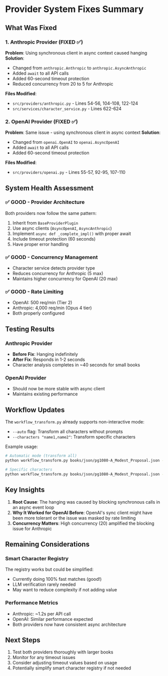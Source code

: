 # Provider System Fixes Summary

## What Was Fixed

### 1. Anthropic Provider (FIXED ✅)
**Problem**: Using synchronous client in async context caused hanging
**Solution**:
- Changed from `anthropic.Anthropic` to `anthropic.AsyncAnthropic`
- Added `await` to all API calls
- Added 60-second timeout protection
- Reduced concurrency from 20 to 5 for Anthropic

**Files Modified**:
- `src/providers/anthropic.py` - Lines 54-56, 104-108, 122-124
- `src/services/character_service.py` - Lines 622-624

### 2. OpenAI Provider (FIXED ✅)
**Problem**: Same issue - using synchronous client in async context
**Solution**:
- Changed from `openai.OpenAI` to `openai.AsyncOpenAI`
- Added `await` to all API calls
- Added 60-second timeout protection

**Files Modified**:
- `src/providers/openai.py` - Lines 55-57, 92-95, 107-110

## System Health Assessment

### ✅ GOOD - Provider Architecture
Both providers now follow the same pattern:
1. Inherit from `BaseProviderPlugin`
2. Use async clients (`AsyncOpenAI`, `AsyncAnthropic`)
3. Implement `async def _complete_impl()` with proper await
4. Include timeout protection (60 seconds)
5. Have proper error handling

### ✅ GOOD - Concurrency Management
- Character service detects provider type
- Reduces concurrency for Anthropic (5 max)
- Maintains higher concurrency for OpenAI (20 max)

### ✅ GOOD - Rate Limiting
- OpenAI: 500 req/min (Tier 2)
- Anthropic: 4,000 req/min (Opus 4 tier)
- Both properly configured

## Testing Results

### Anthropic Provider
- **Before Fix**: Hanging indefinitely
- **After Fix**: Responds in 1-2 seconds
- Character analysis completes in ~40 seconds for small books

### OpenAI Provider
- Should now be more stable with async client
- Maintains existing performance

## Workflow Updates

The `workflow_transform.py` already supports non-interactive mode:
- `--auto` flag: Transform all characters without prompts
- `--characters "name1,name2"`: Transform specific characters

Example usage:
```bash
# Automatic mode (transform all)
python workflow_transform.py books/json/pg1080-A_Modest_Proposal.json --auto

# Specific characters
python workflow_transform.py books/json/pg1080-A_Modest_Proposal.json --characters "Dr. Jonathan Swift,author/narrator"
```

## Key Insights

1. **Root Cause**: The hanging was caused by blocking synchronous calls in an async event loop
2. **Why It Worked for OpenAI Before**: OpenAI's sync client might have been more tolerant or the issue was masked by rate limiting
3. **Concurrency Matters**: High concurrency (20) amplified the blocking issue for Anthropic

## Remaining Considerations

### Smart Character Registry
The registry works but could be simplified:
- Currently doing 100% fast matches (good!)
- LLM verification rarely needed
- May want to reduce complexity if not adding value

### Performance Metrics
- Anthropic: ~1.2s per API call
- OpenAI: Similar performance expected
- Both providers now have consistent async architecture

## Next Steps

1. Test both providers thoroughly with larger books
2. Monitor for any timeout issues
3. Consider adjusting timeout values based on usage
4. Potentially simplify smart character registry if not needed